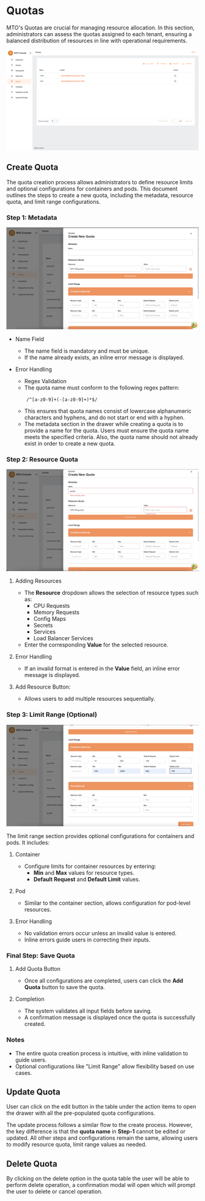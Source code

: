 # Quotas

MTO's Quotas are crucial for managing resource allocation. In this section, administrators can assess the quotas assigned to each tenant, ensuring a balanced distribution of resources in line with operational requirements.

![quotas](../images/quotas.png)

## Create Quota

The quota creation process allows administrators to define resource limits and optional configurations for containers and pods. This document outlines the steps to create a new quota, including the metadata, resource quota, and limit range configurations.

### Step 1: Metadata

![quotaCreationMetadata](../images/quotaCreationMetadata.png)

- Name Field
    - The name field is mandatory and must be unique.
    - If the name already exists, an inline error message is displayed.

- Error Handling
    - Regex Validation
    - The quota name must conform to the following regex pattern:

    ```regex
        /^[a-z0-9]+(-[a-z0-9]+)*$/
    ```

    - This ensures that quota names consist of lowercase alphanumeric characters and hyphens, and do not start or end with a hyphen.
    - The metadata section in the drawer while creating a quota is to provide a name for the quota. Users must ensure the quota name meets the specified
    criteria. Also, the quota name should not already exist in order to create a new quota.

### Step 2: Resource Quota

![quotaCreationResourceQuota](../images/quotaCreationResourceQuota.png)

1. Adding Resources
   - The **Resource** dropdown allows the selection of resource types such as:
     - CPU Requests
     - Memory Requests
     - Config Maps
     - Secrets
     - Services
     - Load Balancer Services
   - Enter the corresponding **Value** for the selected resource.

1. Error Handling
   - If an invalid format is entered in the **Value** field, an inline error message is displayed.

1. Add Resource Button:
   - Allows users to add multiple resources sequentially.

### Step 3: Limit Range (Optional)

![quotaCreationLimitRange](../images/quotaCreationLimitRange.png)

The limit range section provides optional configurations for containers and pods. It includes:

1. Container
   - Configure limits for container resources by entering:
     - **Min** and **Max** values for resource types.
     - **Default Request** and **Default Limit** values.

1. Pod
   - Similar to the container section, allows configuration for pod-level resources.

1. Error Handling
   - No validation errors occur unless an invalid value is entered.
   - Inline errors guide users in correcting their inputs.

### Final Step: Save Quota

1. Add Quota Button
   - Once all configurations are completed, users can click the **Add Quota** button to save the quota.

1. Completion
   - The system validates all input fields before saving.
   - A confirmation message is displayed once the quota is successfully created.

### Notes

- The entire quota creation process is intuitive, with inline validation to guide users.
- Optional configurations like "Limit Range" allow flexibility based on use cases.

## Update Quota

User can click on the edit button in the table under the action items to open the drawer with all the pre-populated quota configurations.

The update process follows a similar flow to the create process. However, the key difference is that the **quota name** in **Step-1** cannot be edited or updated. All other steps and configurations remain the same, allowing users to modify resource quota, limit range values as needed.

## Delete Quota

By clicking on the delete option in the quota table the user will be able to perform delete operation, a confirmation modal will open which will prompt the user to delete or cancel operation.
